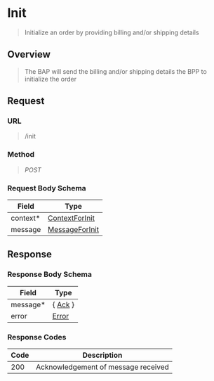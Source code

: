 # Init

> Initialize an order by providing billing and/or shipping details

## Overview

> The BAP will send the billing and/or shipping details the BPP to initialize
> the order

## Request

### URL

> /init

### Method

> _POST_

### Request Body Schema

| **Field** | **Type**                                                                   |
| --------- | -------------------------------------------------------------------------- |
| context\* | [ContextForInit](/docs/core-specification/schema-reference/contextforinit) |
| message   | [MessageForInit](/docs/core-specification/schema-reference/messageforinit) |

## Response

### Response Body Schema

| **Field** | **Type**                                                 |
| --------- | -------------------------------------------------------- |
| message\* | { [Ack](/docs/core-specification/schema-reference/ack) } |
| error     | [Error](/docs/core-specification/schema-reference/error) |

### Response Codes

| **Code** | **Description**                     |
| -------- | ----------------------------------- |
| 200      | Acknowledgement of message received |
